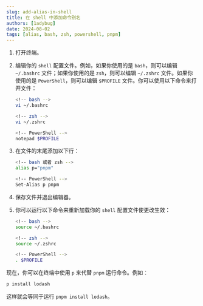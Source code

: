 ```yaml
---
slug: add-alias-in-shell
title: 在 shell 中添加命令别名
authors: [1adybug]
date: 2024-08-02
tags: [alias, bash, zsh, powershell, pnpm]
---
```


1. 打开终端。

2. 编辑你的 `shell` 配置文件。例如，如果你使用的是 `bash`，则可以编辑 `~/.bashrc` 文件；如果你使用的是 `zsh`，则可以编辑 `~/.zshrc` 文件。如果你使用的是 `PowerShell`，则可以编辑 `$PROFILE` 文件。你可以使用以下命令来打开文件：

    ```bash
    <!-- bash -->
    vi ~/.bashrc

    <!-- zsh -->
    vi ~/.zshrc

    <!-- PowerShell -->
    notepad $PROFILE
    ```

3. 在文件的末尾添加以下行：

    ```bash
    <!-- bash 或者 zsh -->
    alias p="pnpm"

    <!-- PowerShell -->
    Set-Alias p pnpm
    ```

4. 保存文件并退出编辑器。

5. 你可以运行以下命令来重新加载你的 `shell` 配置文件使更改生效：

    ```bash
    <!-- bash -->
    source ~/.bashrc

    <!-- zsh -->
    source ~/.zshrc

    <!-- PowerShell -->
    . $PROFILE
    ```

现在，你可以在终端中使用 `p` 来代替 `pnpm` 运行命令。例如：

```bash
p install lodash
```

这样就会等同于运行 `pnpm install lodash`。
